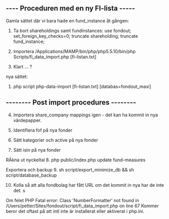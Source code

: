 ---- Proceduren med en ny FI-lista -----
----------------------------------------

Gamla sättet där vi bara hade en fund_instance åt gången:
1. Ta bort shareholdings samt fundinstances:
use fondout; set_foreign_key_checks=0; truncate shareholding; truncate fund_instance;

2. Importera
/Applications/MAMP/bin/php/php5.5.10/bin/php Scripts/fi_data_import.php [fi-listan.txt]

3. Klart ... ?

nya sättet:

1. php script php-data-import [fi-listan.txt] [databas=fondout_maxi]


-------- Post import procedures --------
---------------------------------------

4. Importera share_company mappings igen - det kan ha kommit in nya värdepapper.

5. Identifiera fof på nya fonder

6. Sätt kategorier och active på nya fonder

7. Sätt isin på nya fonder

RÄkna ut nyckeltal
8. php public/index.php update fund-measures

Exportera och backup
9. sh script/export_minimize_db && sh script/database_backup

10. Kolla så att alla fondbolag har fått URL om det kommit in nya har de inte det. s


Om felet
PHP Fatal error:  Class 'NumberFormatter' not found in /Users/petter/Sites/fondout/script/fi_data_import.php on line 67
Kommer beror det oftast på att intl inte är installerat eller aktiverat i php.ini.
